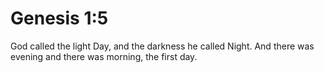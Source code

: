 # Genesis 1:5

God called the light Day, and the darkness he called Night. And there was evening and there was morning, the first day.
